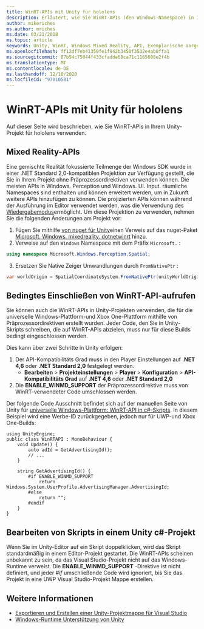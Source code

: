 ```yaml
---
title: WinRT-APIs mit Unity für hololens
description: Erläutert, wie Sie WinRT-APIs (den Windows-Namespace) in Ihrem Unity-Projekt für hololens verwenden.
author: mikeriches
ms.author: mriches
ms.date: 03/21/2018
ms.topic: article
keywords: Unity, WinRT, Windows Mixed Reality, API, Exemplarische Vorgehensweise, Mixed Reality-Headset, Windows Mixed Reality-Headset, Virtual Reality-Headset, Mixed Reality-APIs
ms.openlocfilehash: ff12df7eb41350fe1f842b3450f3532e4ab8ffa1
ms.sourcegitcommit: 87b54c75044f433cfadda68ca71c1165608e2f4b
ms.translationtype: MT
ms.contentlocale: de-DE
ms.lasthandoff: 12/10/2020
ms.locfileid: "97010581"
---
```

# <a name="winrt-apis-with-unity-for-hololens"></a>WinRT-APIs mit Unity für hololens

Auf dieser Seite wird beschrieben, wie Sie WinRT-APIs in Ihrem Unity-Projekt für hololens verwenden.

## <a name="mixed-reality-apis"></a>Mixed Reality-APIs

Eine gemischte Realität fokussierte Teilmenge der Windows SDK wurde in einer .NET Standard 2,0-kompatiblen Projektion zur Verfügung gestellt, die Sie in Ihrem Projekt ohne Präprozessordirektiven verwenden können. Die meisten APIs in Windows. Perception und Windows. UI. Input. räumliche Namespaces sind enthalten und können erweitert werden, um in Zukunft weitere APIs hinzufügen zu können. Die projizierten APIs können während der Ausführung im Editor verwendet werden, was die Verwendung des [Wiedergabemodus](https://docs.microsoft.com//windows/mixed-reality/unity-play-mode)ermöglicht. Um diese Projektion zu verwenden, nehmen Sie die folgenden Änderungen am Projekt vor:

1) Fügen Sie mithilfe [von nuget für Unity](https://github.com/GlitchEnzo/NuGetForUnity)einen Verweis auf das nuget-Paket [Microsoft. Windows. mixedreality. dotnetwinrt](https://www.nuget.org/packages/Microsoft.Windows.MixedReality.DotNetWinRT) hinzu.
2) Verweise auf den `Windows` Namespace mit dem Präfix `Microsoft.` :
```cs
using namespace Microsoft.Windows.Perception.Spatial;
```
3) Ersetzen Sie Native Zeiger Umwandlungen durch `FromNativePtr` :
```cs
var worldOrigin = SpatialCoordinateSystem.FromNativePtr(unityWorldOriginPtr);
```

## <a name="conditionally-include-winrt-api-calls"></a>Bedingtes Einschließen von WinRT-API-aufrufen

Sie können auch die WinRT-APIs in Unity-Projekten verwenden, die für die universelle Windows-Plattform-und Xbox One-Plattform mithilfe von Präprozessordirektiven erstellt wurden. Jeder Code, den Sie in Unity-Skripts schreiben, die auf WinRT-APIs abzielen, muss nur für diese Builds bedingt eingeschlossen werden. 

Dies kann über zwei Schritte in Unity erfolgen:
1) Der API-Kompatibilitäts Grad muss in den Player Einstellungen auf **.NET 4,6** oder **.NET Standard 2,0** festgelegt werden.
    - **Bearbeiten**  >  **Projekteinstellungen**  >  **Player**  >  **Konfiguration**  >  **API-Kompatibilitäts Grad** auf **.NET 4,6** oder **.NET Standard 2,0**
2) Die **ENABLE_WINMD_SUPPORT** der Präprozessordirektive muss von WinRT-verwendeter Code umschlossen werden.

Der folgende Code Ausschnitt befindet sich auf der manuellen Seite von Unity für [universelle Windows-Plattform: WinRT-API in c#-Skripts](https://docs.unity3d.com/Manual/windowsstore-scripts.html). In diesem Beispiel wird eine Werbe-ID zurückgegeben, jedoch nur für UWP-und Xbox One-Builds:

```
using UnityEngine;
public class WinRTAPI : MonoBehaviour {
    void Update() {
        auto adId = GetAdvertisingId();
        // ...
    }

    string GetAdvertisingId() {
        #if ENABLE_WINMD_SUPPORT
            return Windows.System.UserProfile.AdvertisingManager.AdvertisingId;
        #else
            return "";
        #endif
    }
}
```

## <a name="edit-your-scripts-in-a-unity-c-project"></a>Bearbeiten von Skripts in einem Unity c#-Projekt

Wenn Sie im Unity-Editor auf ein Skript doppelklicken, wird das Skript standardmäßig in einem Editor-Projekt gestartet. Die WinRT-APIs scheinen unbekannt zu sein, da das Visual Studio-Projekt nicht auf das Windows-Runtime verweist. Die **ENABLE_WINMD_SUPPORT** -Direktive ist nicht definiert, und jeder *#if* umschließende Code wird ignoriert, bis Sie das Projekt in eine UWP Visual Studio-Projekt Mappe erstellen.

## <a name="see-also"></a>Weitere Informationen
* [Exportieren und Erstellen einer Unity-Projektmappe für Visual Studio](exporting-and-building-a-unity-visual-studio-solution.md)
* [Windows-Runtime Unterstützung von Unity](https://docs.unity3d.com/Manual/IL2CPP-WindowsRuntimeSupport.html)
